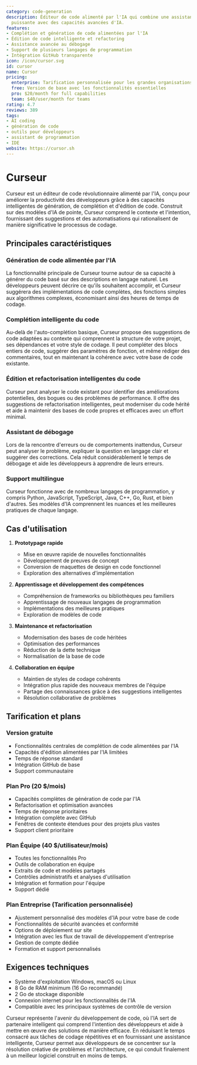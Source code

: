 ```yaml
---
category: code-generation
description: Éditeur de code alimenté par l'IA qui combine une assistance de codage
  puissante avec des capacités avancées d'IA.
features:
- Complétion et génération de code alimentées par l'IA
- Édition de code intelligente et refactoring
- Assistance avancée au débogage
- Support de plusieurs langages de programmation
- Intégration GitHub transparente
icon: /icon/cursor.svg
id: cursor
name: Cursor
pricing:
  enterprise: Tarification personnalisée pour les grandes organisations
  free: Version de base avec les fonctionnalités essentielles
  pro: $20/month for full capabilities
  team: $40/user/month for teams
rating: 4.7
reviews: 389
tags:
- AI coding
- génération de code
- outils pour développeurs
- assistant de programmation
- IDE
website: https://cursor.sh
---
```

# Curseur

Curseur est un éditeur de code révolutionnaire alimenté par l'IA, conçu pour améliorer la productivité des développeurs grâce à des capacités intelligentes de génération, de complétion et d'édition de code. Construit sur des modèles d'IA de pointe, Curseur comprend le contexte et l'intention, fournissant des suggestions et des automatisations qui rationalisent de manière significative le processus de codage.

## Principales caractéristiques

### Génération de code alimentée par l'IA
La fonctionnalité principale de Curseur tourne autour de sa capacité à générer du code basé sur des descriptions en langage naturel. Les développeurs peuvent décrire ce qu'ils souhaitent accomplir, et Curseur suggérera des implémentations de code complètes, des fonctions simples aux algorithmes complexes, économisant ainsi des heures de temps de codage.

### Complétion intelligente du code
Au-delà de l'auto-complétion basique, Curseur propose des suggestions de code adaptées au contexte qui comprennent la structure de votre projet, ses dépendances et votre style de codage. Il peut compléter des blocs entiers de code, suggérer des paramètres de fonction, et même rédiger des commentaires, tout en maintenant la cohérence avec votre base de code existante.

### Édition et refactorisation intelligentes du code
Curseur peut analyser le code existant pour identifier des améliorations potentielles, des bogues ou des problèmes de performance. Il offre des suggestions de refactorisation intelligentes, peut moderniser du code hérité et aide à maintenir des bases de code propres et efficaces avec un effort minimal.

### Assistant de débogage
Lors de la rencontre d'erreurs ou de comportements inattendus, Curseur peut analyser le problème, expliquer la question en langage clair et suggérer des corrections. Cela réduit considérablement le temps de débogage et aide les développeurs à apprendre de leurs erreurs.

### Support multilingue
Curseur fonctionne avec de nombreux langages de programmation, y compris Python, JavaScript, TypeScript, Java, C++, Go, Rust, et bien d'autres. Ses modèles d'IA comprennent les nuances et les meilleures pratiques de chaque langage.

## Cas d'utilisation

1. **Prototypage rapide**
   - Mise en œuvre rapide de nouvelles fonctionnalités
   - Développement de preuves de concept
   - Conversion de maquettes de design en code fonctionnel
   - Exploration des alternatives d'implémentation

2. **Apprentissage et développement des compétences**
   - Compréhension de frameworks ou bibliothèques peu familiers
   - Apprentissage de nouveaux langages de programmation
   - Implémentations des meilleures pratiques
   - Exploration de modèles de code

3. **Maintenance et refactorisation**
   - Modernisation des bases de code héritées
   - Optimisation des performances
   - Réduction de la dette technique
   - Normalisation de la base de code

4. **Collaboration en équipe**
   - Maintien de styles de codage cohérents
   - Intégration plus rapide des nouveaux membres de l'équipe
   - Partage des connaissances grâce à des suggestions intelligentes
   - Résolution collaborative de problèmes

## Tarification et plans

### Version gratuite
- Fonctionnalités centrales de complétion de code alimentées par l'IA
- Capacités d'édition alimentées par l'IA limitées
- Temps de réponse standard
- Intégration GitHub de base
- Support communautaire

### Plan Pro (20 $/mois)
- Capacités complètes de génération de code par l'IA
- Refactorisation et optimisation avancées
- Temps de réponse prioritaires
- Intégration complète avec GitHub
- Fenêtres de contexte étendues pour des projets plus vastes
- Support client prioritaire

### Plan Équipe (40 $/utilisateur/mois)
- Toutes les fonctionnalités Pro
- Outils de collaboration en équipe
- Extraits de code et modèles partagés
- Contrôles administratifs et analyses d'utilisation
- Intégration et formation pour l'équipe
- Support dédié

### Plan Entreprise (Tarification personnalisée)
- Ajustement personnalisé des modèles d'IA pour votre base de code
- Fonctionnalités de sécurité avancées et conformité
- Options de déploiement sur site
- Intégration avec les flux de travail de développement d'entreprise
- Gestion de compte dédiée
- Formation et support personnalisés

## Exigences techniques

- Système d'exploitation Windows, macOS ou Linux
- 8 Go de RAM minimum (16 Go recommandé)
- 2 Go de stockage disponible
- Connexion internet pour les fonctionnalités de l'IA
- Compatible avec les principaux systèmes de contrôle de version

Curseur représente l'avenir du développement de code, où l'IA sert de partenaire intelligent qui comprend l'intention des développeurs et aide à mettre en œuvre des solutions de manière efficace. En réduisant le temps consacré aux tâches de codage répétitives et en fournissant une assistance intelligente, Curseur permet aux développeurs de se concentrer sur la résolution créative de problèmes et l'architecture, ce qui conduit finalement à un meilleur logiciel construit en moins de temps.